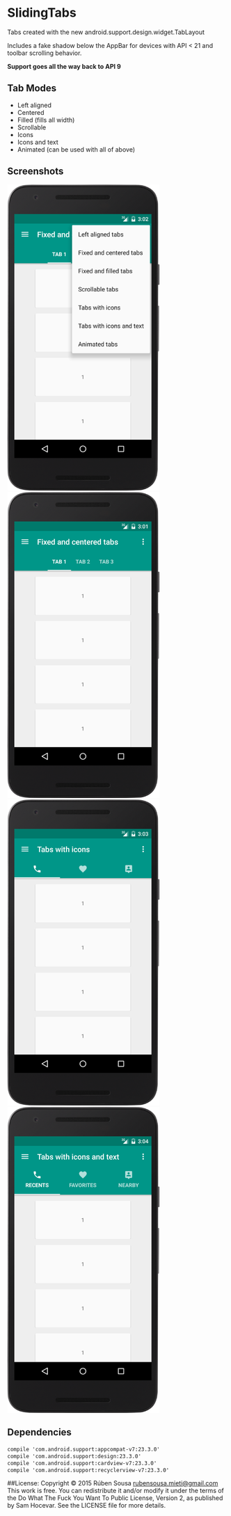 # SlidingTabs

Tabs created with the new android.support.design.widget.TabLayout

Includes a fake shadow below the AppBar for devices with API < 21 and toolbar scrolling behavior.

**Support goes all the way back to API 9**

## Tab Modes

- Left aligned
- Centered
- Filled (fills all width)
- Scrollable
- Icons
- Icons and text
- Animated (can be used with all of above)

## Screenshots
<img src="screenshots/modes.png" width="350"> <img src="screenshots/centered.png" width="350">
<img src="screenshots/icons.png" width="350"> <img src="screenshots/icons_text.png" width="350">

## Dependencies

    compile 'com.android.support:appcompat-v7:23.3.0'
    compile 'com.android.support:design:23.3.0'
    compile 'com.android.support:cardview-v7:23.3.0'
    compile 'com.android.support:recyclerview-v7:23.3.0'
    
##License:
    Copyright © 2015 Rúben Sousa <rubensousa.mieti@gmail.com>
    This work is free. You can redistribute it and/or modify it under the terms
    of the Do What The Fuck You Want To Public License, Version 2, as published by Sam Hocevar.
    See the LICENSE file for more details.

